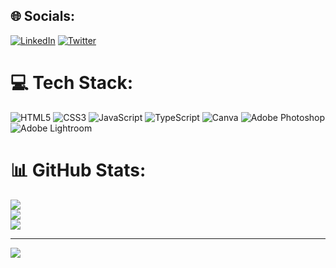 


## 🌐 Socials:
[![LinkedIn](https://img.shields.io/badge/LinkedIn-%230077B5.svg?logo=linkedin&logoColor=white)](https://linkedin.com/in/nurstorm) [![Twitter](https://img.shields.io/badge/Twitter-%231DA1F2.svg?logo=Twitter&logoColor=white)](https://twitter.com/nurstorm1) 

# 💻 Tech Stack:
![HTML5](https://img.shields.io/badge/html5-%23E34F26.svg?style=for-the-badge&logo=html5&logoColor=white) ![CSS3](https://img.shields.io/badge/css3-%231572B6.svg?style=for-the-badge&logo=css3&logoColor=white) ![JavaScript](https://img.shields.io/badge/javascript-%23323330.svg?style=for-the-badge&logo=javascript&logoColor=%23F7DF1E) ![TypeScript](https://img.shields.io/badge/typescript-%23007ACC.svg?style=for-the-badge&logo=typescript&logoColor=white) ![Canva](https://img.shields.io/badge/Canva-%2300C4CC.svg?style=for-the-badge&logo=Canva&logoColor=white) ![Adobe Photoshop](https://img.shields.io/badge/adobephotoshop-%2331A8FF.svg?style=for-the-badge&logo=adobephotoshop&logoColor=white) ![Adobe Lightroom](https://img.shields.io/badge/Adobe%20Lightroom-31A8FF.svg?style=for-the-badge&logo=Adobe%20Lightroom&logoColor=white)
# 📊 GitHub Stats:
![](https://github-readme-stats.vercel.app/api?username=nurstorm1&theme=react&hide_border=true&include_all_commits=true&count_private=true)<br/>
![](https://github-readme-streak-stats.herokuapp.com/?user=nurstorm1&theme=react&hide_border=true)<br/>
![](https://github-readme-stats.vercel.app/api/top-langs/?username=nurstorm1&theme=react&hide_border=true&include_all_commits=true&count_private=true&layout=compact)


---
[![](https://visitcount.itsvg.in/api?id=nurstorm1&icon=2&color=0)](https://visitcount.itsvg.in)

<!-- Proudly created with GPRM ( https://gprm.itsvg.in ) -->
